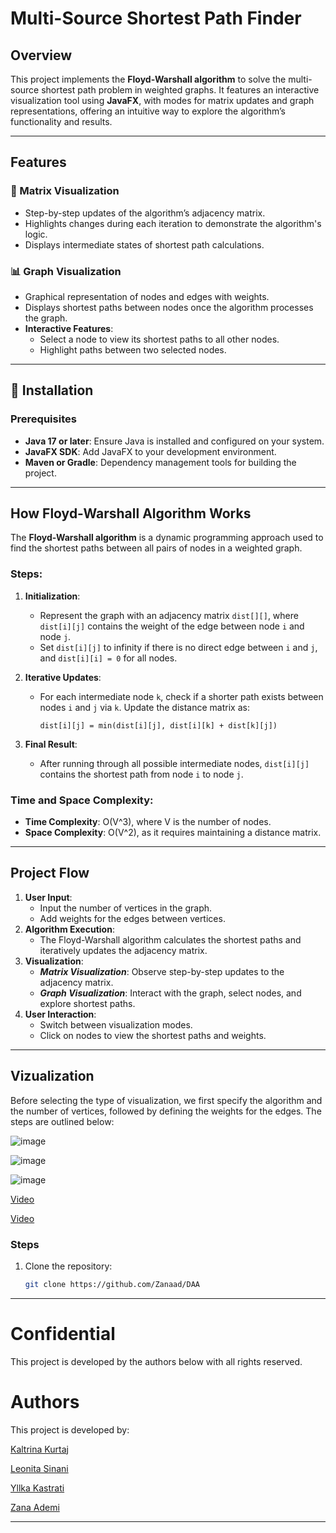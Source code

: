 # Multi-Source Shortest Path Finder

## Overview

This project implements the **Floyd-Warshall algorithm** to solve the multi-source shortest path problem in weighted
graphs. It features an interactive visualization tool using **JavaFX**, with modes for matrix updates and graph
representations, offering an intuitive way to explore the algorithm’s functionality and results.


---
## Features

### 🔢 Matrix Visualization

- Step-by-step updates of the algorithm’s adjacency matrix.
- Highlights changes during each iteration to demonstrate the algorithm's logic.
- Displays intermediate states of shortest path calculations.

### 📊 Graph Visualization

- Graphical representation of nodes and edges with weights.
- Displays shortest paths between nodes once the algorithm processes the graph.
- **Interactive Features**:
    - Select a node to view its shortest paths to all other nodes.
    - Highlight paths between two selected nodes.

---

## 🚀 Installation

### Prerequisites

- **Java 17 or later**: Ensure Java is installed and configured on your system.
- **JavaFX SDK**: Add JavaFX to your development environment.
- **Maven or Gradle**: Dependency management tools for building the project.

---

## How Floyd-Warshall Algorithm Works

The **Floyd-Warshall algorithm** is a dynamic programming approach used to find the shortest paths between all pairs of
nodes in a weighted graph.

### Steps:

1. **Initialization**:
    - Represent the graph with an adjacency matrix `dist[][]`, where `dist[i][j]` contains the weight of the edge
      between node `i` and node `j`.
    - Set `dist[i][j]` to infinity if there is no direct edge between `i` and `j`, and `dist[i][i] = 0` for all nodes.

2. **Iterative Updates**:
    - For each intermediate node `k`, check if a shorter path exists between nodes `i` and `j` via `k`. Update the
      distance matrix as:
      ```plaintext
      dist[i][j] = min(dist[i][j], dist[i][k] + dist[k][j])
      ```

3. **Final Result**:
    - After running through all possible intermediate nodes, `dist[i][j]` contains the shortest path from node `i` to
      node `j`.

### Time and Space Complexity:

- **Time Complexity**: O(V^3), where V is the number of nodes.
- **Space Complexity**: O(V^2), as it requires maintaining a distance matrix.


---

## Project Flow

1. **User Input**:
    - Input the number of vertices in the graph.
    - Add weights for the edges between vertices.
2. **Algorithm Execution**:
    - The Floyd-Warshall algorithm calculates the shortest paths and iteratively updates the adjacency matrix.
3. **Visualization**:
    - ***Matrix Visualization***: Observe step-by-step updates to the adjacency matrix.
    - ***Graph Visualization***: Interact with the graph, select nodes, and explore shortest paths.
4. **User Interaction**:
    - Switch between visualization modes.
    - Click on nodes to view the shortest paths and weights.

---

## Vizualization

Before selecting the type of visualization, we first specify the algorithm and the number of vertices, followed by defining the weights for the edges. 
The steps are outlined below:

![image](https://github.com/user-attachments/assets/4ef0e2a7-d60a-4c86-ad1a-285a48984f2a)

![image](https://github.com/user-attachments/assets/891e407b-ecae-4e01-b3b5-2269e4ae9062)

![image](https://github.com/user-attachments/assets/03addefd-bd43-4abf-b25f-0051c3ae3970)




[Video](https://github.com/user-attachments/assets/8332a301-f624-4d9b-a094-e65ac31b19f5)



[Video](https://github.com/user-attachments/assets/ed449e40-4e76-48d8-9d3b-cbaa2dbb73a7)



### Steps

1. Clone the repository:
   ```bash
   git clone https://github.com/Zanaad/DAA

---


# Confidential

This project is developed by the authors below with all rights reserved.


# Authors

This project is developed by:

[Kaltrina Kurtaj](https://github.com/kaltrinakurtaj)

[Leonita Sinani](https://github.com/leonitaas)

[Yllka Kastrati](https://github.com/Yllka5)

[Zana Ademi](https://github.com/Zanaad)

---


